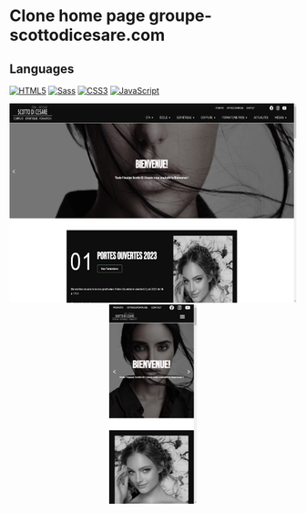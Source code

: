 # Clone home page groupe-scottodicesare.com

## Languages

[![HTML5](https://img.shields.io/badge/-HTML5-000?&logo=HTML5&logoColor=E34F26)](https://www.w3.org/html/)
[![Sass](https://img.shields.io/badge/-Sass-000?&logo=Sass&logoColor=CC6699)](https://sass-lang.com)
[![CSS3](https://img.shields.io/badge/-CSS3-000?&logo=CSS3&logoColor=1572B6)](https://developer.mozilla.org/fr/docs/Web/CSS)
[![JavaScript](https://img.shields.io/badge/-JavaScript-000?&logo=JavaScript&logoColor=F7DF1E)](https://developer.mozilla.org/en-US/docs/Web/JavaScript)

<p align="center">
  <img src="img\Capture d’écran 2023-05-23 210059.jpg" height="350" alt="Thumbnail Clone Nintendo.fr desktop" title="Clone Nintendo.fr desktop">
  <img src="img\Capture d’écran 2023-05-23 203728.jpg" height="350" alt="Thumbnail Clone Nintendo.fr mobile" title="Clone Nintendo.fr mobile">
</p>
